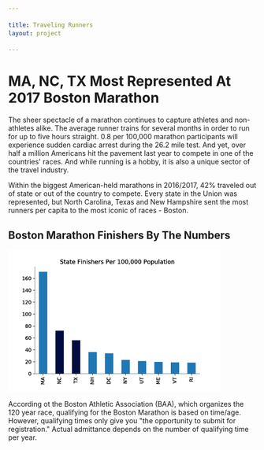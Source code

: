 ```yaml
---

title: Traveling Runners
layout: project

---
```


# MA, NC, TX Most Represented At 2017 Boston Marathon

The sheer spectacle of a marathon continues to capture athletes and non-athletes alike. The average runner trains for several months in order to run for up to five hours straight. 0.8 per 100,000 marathon participants will experience sudden cardiac arrest during the 26.2 mile test. And yet, over half a million Americans hit the pavement last year to compete in one of the countries' races. And while running is a hobby, it is also a unique sector of the travel industry. 

Within the biggest American-held marathons in 2016/2017, 42% traveled out of state or out of the country to compete. Every state in the Union was represented, but North Carolina, Texas and New Hampshire sent the most runners per capita to the most iconic of races - Boston.  

## Boston Marathon Finishers By The Numbers 

![](THIS_IS_THE_PER_CAPITA_IMAGE.png)

According ot the Boston Athletic Association (BAA), which organizes the 120 year race, qualifying for the Boston Marathon is based on time/age. However, qualifying times only give you "the opportunity to submit for registration." Actual admittance depends on the number of qualifying time per year.

